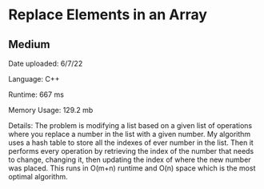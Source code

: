
# Replace Elements in an Array

## Medium

Date uploaded: 6/7/22

Language: C++

Runtime: 667 ms

Memory Usage: 129.2 mb

Details: The problem is modifying a list based on a given list of operations where you replace a number in the list with a given number. My algorithm uses a hash table to store all the indexes of ever number in the list. Then it performs every operation by retrieving the index of the number that needs to change, changing it, then updating the index of where the new number was placed. This runs in O(m+n) runtime and O(n) space which is the most optimal algorithm.
